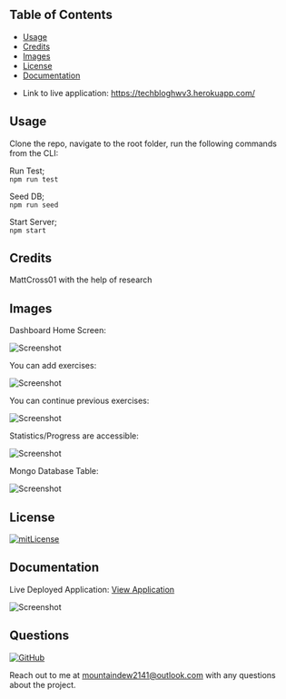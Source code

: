 ## Table of Contents 

* [Usage](#usage)
* [Credits](#credits)
* [Images](#images)
* [License](#license)
* [Documentation](#documentation)

- Link to live application: https://techbloghwv3.herokuapp.com/

## Usage 

Clone the repo, navigate to the root folder, run the following commands from the CLI:     

Run Test;    
`npm run test`     

Seed DB;   
`npm run seed`     

Start Server;     
`npm start`     

## Credits

MattCross01 with the help of research

## Images 

Dashboard Home Screen: 

![Screenshot](https://i.ibb.co/b2V2734/fitnesstrackerdashboard.png)

You can add exercises: 

![Screenshot](https://i.ibb.co/vZpVQHX/addexercise.png)

You can continue previous exercises:

![Screenshot](https://i.ibb.co/zPMvy5k/continuewrokout.png)

Statistics/Progress are accessible:

![Screenshot](https://i.ibb.co/xFwrk1d/statsdashboard.png)

Mongo Database Table:

![Screenshot](https://i.ibb.co/yB5CMTn/mongodbscreenshot.png)

## License

[![mitLicense](https://img.shields.io/badge/license-MIT-green?style=plastic)](https://choosealicense.com/licenses/bsd-3-clause/)


## Documentation

Live Deployed Application: [View Application](https://techbloghwv3.herokuapp.com/ "Live Deploy")      

![Screenshot](https://i.ibb.co/mqv8XSH/fwefwe.png "Proof of Application")      

## Questions

  [![GitHub](https://img.shields.io/badge/My%20GitHub-Click%20Me!-blueviolet?style=plastic&logo=GitHub)](https://github.com/MattCross01)

  Reach out to me at mountaindew2141@outlook.com with any questions about the project.